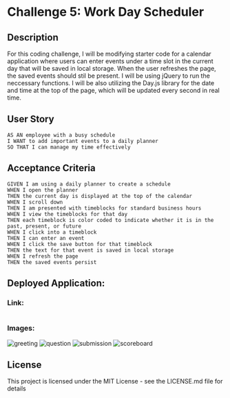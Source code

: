 # Challenge 5: Work Day Scheduler

## Description

For this coding challenge, I will be modifying starter code for a calendar application where users can enter events under a time slot in the current day that will be saved in local storage. When the user refreshes the page, the saved events should stil be present. I will be using jQuery to run the neccessary functions. I will be also utilizing the Day.js library for the date and time at the top of the page, which will be updated every second in real time.

## User Story

```
AS AN employee with a busy schedule
I WANT to add important events to a daily planner
SO THAT I can manage my time effectively
```

## Acceptance Criteria

```
GIVEN I am using a daily planner to create a schedule
WHEN I open the planner
THEN the current day is displayed at the top of the calendar
WHEN I scroll down
THEN I am presented with timeblocks for standard business hours
WHEN I view the timeblocks for that day
THEN each timeblock is color coded to indicate whether it is in the past, present, or future
WHEN I click into a timeblock
THEN I can enter an event
WHEN I click the save button for that timeblock
THEN the text for that event is saved in local storage
WHEN I refresh the page
THEN the saved events persist
```

## Deployed Application:
### Link:
```

```
### Images:
![greeting](./assets/images/quiz-greeting.jpg)
![question](./assets/images/quiz-question.jpg)
![submission](./assets/images/quiz-submission.jpg)
![scoreboard](./assets/images/quiz-scoreboard.jpg)

## License

This project is licensed under the MIT License - see the LICENSE.md file for details
